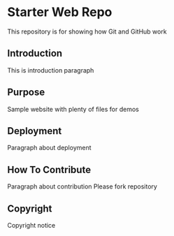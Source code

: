 # Starter Web Repo

This repository is for showing how Git and GitHub work

## Introduction

This is introduction paragraph

## Purpose

Sample website with plenty of files for demos

## Deployment

Paragraph about deployment

## How To Contribute

Paragraph about contribution
Please fork repository

## Copyright

Copyright notice